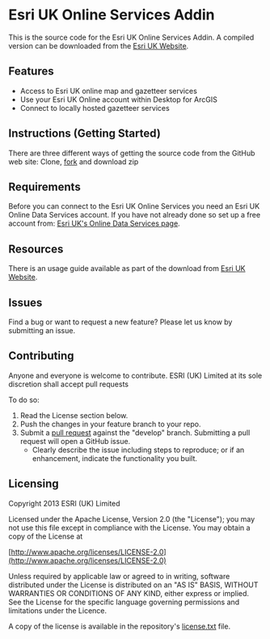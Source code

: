 # Esri UK Online Services Addin

This is the source code for the Esri UK Online Services Addin. A compiled version can be downloaded from the [Esri UK Website](http://esriuk.com/software/arcgis/locatorhub/resources).



## Features
* Access to Esri UK online map and gazetteer services
* Use your Esri UK Online account within Desktop for ArcGIS
* Connect to locally hosted gazetteer services


## Instructions (Getting Started)

There are three different ways of getting the source code from the GitHub web site: Clone, [fork](https://help.github.com/articles/fork-a-repo) and download zip


## Requirements

Before you can connect to the Esri UK Online Services you need an Esri UK Online Data Services account. If you have not already done so set up a free account from: [Esri UK's Online Data Services page](https://www.esriuk.com/products/data/online/register).

## Resources

There is an usage guide available as part of the download from [Esri UK Website](http://esriuk.com/software/arcgis/locatorhub/resources).

## Issues

Find a bug or want to request a new feature?  Please let us know by submitting an issue.

## Contributing

Anyone and everyone is welcome to contribute.
ESRI (UK) Limited at its sole discretion shall accept pull requests 

To do so:

1. Read the License section below.
2. Push the changes in your feature branch to your repo.
3. Submit a [pull request](https://help.github.com/articles/using-pull-requests) against the "develop" branch.  Submitting a pull request will open a GitHub issue.
    * Clearly describe the issue including steps to reproduce; or if an enhancement, indicate the functionality you built.

## Licensing

Copyright 2013 ESRI (UK) Limited

Licensed under the Apache License, Version 2.0 (the "License"); you may not use this file except in compliance with the License. You may obtain a copy of the License at

[http://www.apache.org/licenses/LICENSE-2.0](http://www.apache.org/licenses/LICENSE-2.0)

Unless required by applicable law or agreed to in writing, software distributed under the License is distributed on an "AS IS" BASIS, WITHOUT WARRANTIES OR CONDITIONS OF ANY KIND, either express or implied. See the License for the specific language governing permissions and limitations under the Licence.

A copy of the license is available in the repository's [license.txt](license.txt) file.
